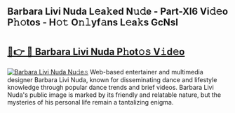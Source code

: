 ## Barbara Livi Nuda L𝚎a𝚔ed N𝚞𝚍e - Part-Xl6 Vi𝚍𝚎o P𝚑𝚘tos - H𝚘𝚝 O𝚗𝚕yf𝚊ns L𝚎a𝚔s GcNsI

# <h2><a href="http://kfdqen7.oniu.top/?m=Barbara+Livi+Nuda">🔗👉 🔴 Barbara Livi Nuda P𝚑ot𝚘𝚜 V𝚒d𝚎o</a></h2>

[![Barbara Livi Nuda Nu𝚍e𝚜](https://i.imgur.com/0qMVB7G.gif)](http://kfdqen7.oniu.top/?m=Barbara+Livi+Nuda)
Web-based entertainer and multimedia designer Barbara Livi Nuda, known for disseminating dance and lifestyle knowledge through popular dance trends and brief videos. Barbara Livi Nuda's public image is marked by its friendly and relatable nature, but the mysteries of his personal life remain a tantalizing enigma.  
